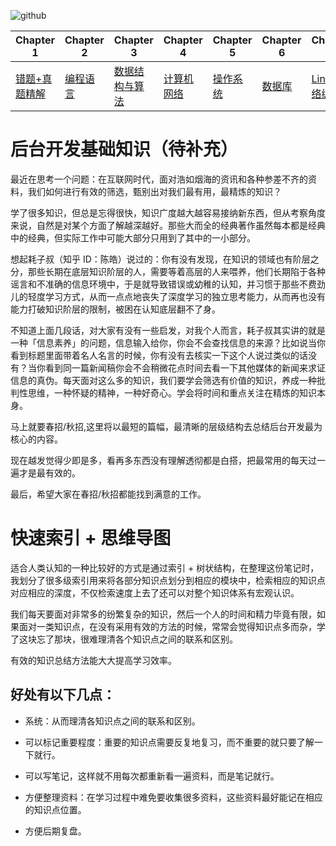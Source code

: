 ![github](https://github.com/rongweihe/CS_Offer/blob/master/github.jpg)

| Chapter 1                                                    | Chapter 2                                                    | Chapter 3                                                    | Chapter 4                                                    | Chapter 5                                                    | Chapter 6                                                    | Chapter 7                                                    |
| ------------------------------------------------------------ | ------------------------------------------------------------ | ------------------------------------------------------------ | ------------------------------------------------------------ | ------------------------------------------------------------ | ------------------------------------------------------------ | ------------------------------------------------------------ |
| [错题+真题精解](https://github.com/rongweihe/CS_Offer/blob/master/notes/%E9%94%99%E9%A2%98%2B%E7%9C%9F%E9%A2%98%E7%B2%BE%E8%A7%A3.md) | [编程语言](https://github.com/rongweihe/CS_Offer/blob/master/%E7%BC%96%E7%A8%8B%E8%AF%AD%E8%A8%80%EF%BC%88C%7C%7CC%2B%2B%7C%7CPython%7C%7CJava%7C%7CGo%EF%BC%89.md) | [数据结构与算法](https://github.com/rongweihe/Algorithms) | [计算机网络](https://github.com/rongweihe/CS_Offer/blob/master/notes/%E8%AE%A1%E7%AE%97%E6%9C%BA%E7%BD%91%E7%BB%9C.md) | [操作系统](https://github.com/rongweihe/CS_Offer/blob/master/notes/%E6%80%BB%E7%9B%AE%E5%BD%95-%E8%AE%A1%E7%AE%97%E6%9C%BA%E6%93%8D%E4%BD%9C%E7%B3%BB%E7%BB%9F%E5%A4%8D%E4%B9%A0.md) | [数据库](https://github.com/rongweihe/CS_Offer/blob/master/notes/%E6%95%B0%E6%8D%AE%E5%BA%93.md) | [Linux网络编程](https://github.com/rongweihe/CS_Offer/blob/master/notes/Linux%E7%BD%91%E7%BB%9C%E7%BC%96%E7%A8%8B.md) |

# 后台开发基础知识（待补充）

最近在思考一个问题：在互联网时代，面对浩如烟海的资讯和各种参差不齐的资料，我们如何进行有效的筛选，甄别出对我们最有用，最精炼的知识？

学了很多知识，但总是忘得很快，知识广度越大越容易接纳新东西，但从考察角度来说，自然是对某个方面了解越深越好。那些大而全的经典著作虽然每本都是经典中的经典，但实际工作中可能大部分只用到了其中的一小部分。

想起耗子叔（知乎 ID：陈皓）说过的：你有没有发现，在知识的领域也有阶层之分，那些长期在底层知识阶层的人，需要等着高层的人来喂养，他们长期陷于各种谣言和不准确的信息环境中，于是就导致错误或幼稚的认知，并习惯于那些不费劲儿的轻度学习方式，从而一点点地丧失了深度学习的独立思考能力，从而再也没有能力打破知识阶层的限制，被困在认知底层翻不了身。

不知道上面几段话，对大家有没有一些启发，对我个人而言，耗子叔其实讲的就是一种「信息素养」的问题，信息输入给你，你会不会查找信息的来源？比如说当你看到标题里面带着名人名言的时候，你有没有去核实一下这个人说过类似的话没有？当你看到同一篇新闻稿你会不会稍微花点时间去看一下其他媒体的新闻来求证信息的真伪。每天面对这么多的知识，我们要学会筛选有价值的知识，养成一种批判性思维，一种怀疑的精神，一种好奇心。学会将时间和重点关注在精炼的知识本身。

马上就要春招/秋招,这里将以最短的篇幅，最清晰的层级结构去总结后台开发最为核心的内容。

现在越发觉得少即是多，看再多东西没有理解透彻都是白搭，把最常用的每天过一遍才是最有效的。

最后，希望大家在春招/秋招都能找到满意的工作。

# 快速索引 + 思维导图

适合人类认知的一种比较好的方式是通过索引 + 树状结构，在整理这份笔记时，我划分了很多级索引用来将各部分知识点划分到相应的模块中，检索相应的知识点对应相应的深度，不仅检索速度上去了还可以对整个知识体系有宏观认识。

我们每天要面对非常多的纷繁复杂的知识，然后一个人的时间和精力毕竟有限，如果面对一类知识点，在没有采用有效的方法的时候，常常会觉得知识点多而杂，学了这块忘了那块，很难理清各个知识点之间的联系和区别。

有效的知识总结方法能大大提高学习效率。

## 好处有以下几点：

- 系统：从而理清各知识点之间的联系和区别。

- 可以标记重要程度：重要的知识点需要反复地复习，而不重要的就只要了解一下就行。

- 可以写笔记，这样就不用每次都重新看一遍资料，而是笔记就行。

- 方便整理资料：在学习过程中难免要收集很多资料，这些资料最好能记在相应的知识点位置。

- 方便后期复盘。


